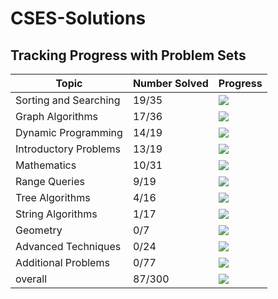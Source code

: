 # CSES-Solutions

## Tracking Progress with Problem Sets

| Topic         | Number Solved | Progress                                  |
|-----------------------|---------------|-------------------------------------------|
| Sorting and Searching | 19/35 | ![](https://geps.dev/progress/54) |
| Graph Algorithms | 17/36 | ![](https://geps.dev/progress/47) |
| Dynamic Programming | 14/19 | ![](https://geps.dev/progress/73) |
| Introductory Problems | 13/19 | ![](https://geps.dev/progress/68) |
| Mathematics | 10/31 | ![](https://geps.dev/progress/32) |
| Range Queries | 9/19 | ![](https://geps.dev/progress/47) |
| Tree Algorithms | 4/16 | ![](https://geps.dev/progress/25) |
| String Algorithms | 1/17 | ![](https://geps.dev/progress/5) |
| Geometry | 0/7 | ![](https://geps.dev/progress/0) |
| Advanced Techniques | 0/24 | ![](https://geps.dev/progress/0) |
| Additional Problems | 0/77 | ![](https://geps.dev/progress/0) |
| overall               | 87/300 | ![](https://geps.dev/progress/29) |

